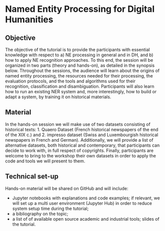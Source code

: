 # Named Entity Processing for Digital Humanities

## Objective

The objective of the tutorial is to provide the participants with essential knowledge with respect to a) NE processing in general and in DH, and b) how to apply NE recognition approaches. To this end, the session will be organized in two parts (theory and hands-on), as detailed in the synopsis below. Throughout the sessions, the audience will learn about the origins of named entity processing, the resources needed for their processing, the evaluation protocols, and the tools and algorithms used for their recognition, classification and disambiguation. Participants will also learn how to run an existing NER system and, more interestingly, how to build or adapt a system, by training it on historical materials.

## Material

In the hands-on session we will make use of two datasets consisting of historical texts: 1. Quaero Dataset (French historical newspapers of the end of the XIX c.)  and 2. impresso dataset (Swiss and Luxembourgish historical newspapers in French and German). Additionally, we will provide a list of alternative datasets, both historical and contemporary, that participants can decide to work with, in full respect of copyrights. Finally, participants are welcome to bring to the workshop their own datasets in order to apply the code and tools we will present to them.

## Technical set-up


Hands-on material will be shared on GitHub and will include:
- Jupyter notebooks with explanations and code examples; if relevant, we will set up a multi user environment (Jupyter Hub) in order to reduce system setup time during the tutorial;
- a bibliography on the topic;
- a list of of available open source academic and industrial tools;
slides of the tutorial.
